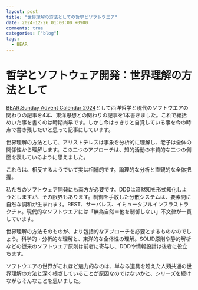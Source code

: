 ```yaml
---
layout: post
title: "世界理解の方法としての哲学とソフトウエア"
date: 2024-12-26 01:00:00 +0900
comments: true
categories: ["blog"]
tags:
  - BEAR
---
```

# 哲学とソフトウェア開発：世界理解の方法として

[BEAR.Sunday Advent Calendar 2024](https://qiita.com/advent-calendar/2024/bear-sunday)として西洋哲学と現代のソフトウエアの関わりの記事を4本、東洋思想との関わりの記事を1本書きました。これで総括めいた事を書くのは時期尚早です。しかし今はっきりと自覚している事を今の時点で書き残したいと思って記事にしています。

世界理解の方法として、アリストテレスは事象を分析的に理解し、老子は全体の関係性から理解します。この二つのアプローチは、知的活動の本質的な二つの側面を表しているように思えました。

これらは、相反するようでいて実は相補的です。論理的な分析と直観的な全体把握。

私たちのソフトウェア開発にも両方が必要です。DDDは暗黙知を形式知化しようとしますが、その限界もあります。制御を手放した分散システムは、要素間に自然な調和が生まれます。REST、サーバレス、イミュータブルインフラストラクチャ。現代的なソフトウエアには「無為自然＝他を制御しない」不文律が一貫しています。

世界理解の方法そのものが、より包括的なアプローチを必要とするものなのでしょう。科学的・分析的な理解と、東洋的な全体性の理解。SOLID原則や静的解析などの従来のソフトウエア原則は前者に寄与し、DDDや情報設計は後者に役立ちます。

ソフトウエアの世界がこれほど魅力的なのは、単なる道具を超えた人類共通の世界理解の方法と深く根ざしていることが原因なのではないかと、シリーズを続けながらそんなことを思いました。
